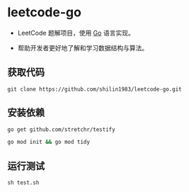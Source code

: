 # leetcode-go

- LeetCode 题解项目，使用 [Go](https://go.dev/) 语言实现。

- 帮助开发者更好地了解和学习数据结构与算法。

## 获取代码

```git
git clone https://github.com/shilin1983/leetcode-go.git
```

## 安装依赖

```bash
go get github.com/stretchr/testify
```

```bash
go mod init && go mod tidy
```

## 运行测试

```shell
sh test.sh
```
